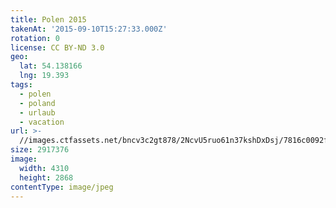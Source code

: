 ```yaml
---
title: Polen 2015
takenAt: '2015-09-10T15:27:33.000Z'
rotation: 0
license: CC BY-ND 3.0
geo:
  lat: 54.138166
  lng: 19.393
tags:
  - polen
  - poland
  - urlaub
  - vacation
url: >-
  //images.ctfassets.net/bncv3c2gt878/2NcvU5ruo61n37kshDxDsj/7816c0092fdb4ae6f7777f1ee35bcaf0/polen-2015_25957632325_o
size: 2917376
image:
  width: 4310
  height: 2868
contentType: image/jpeg
---
```


